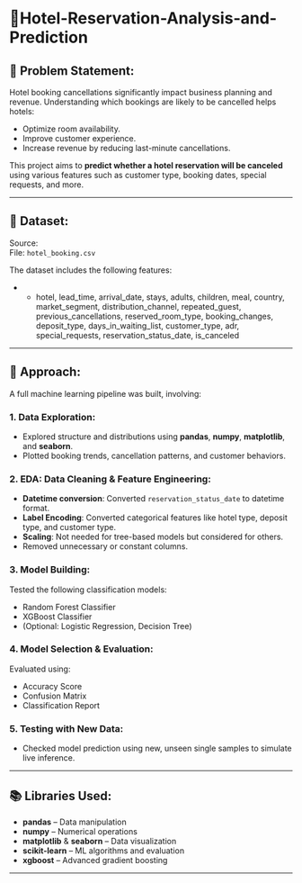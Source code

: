 # 🏨Hotel-Reservation-Analysis-and-Prediction

## 🧠 Problem Statement:

Hotel booking cancellations significantly impact business planning and revenue. Understanding which bookings are likely to be cancelled helps hotels:

- Optimize room availability.
- Improve customer experience.
- Increase revenue by reducing last-minute cancellations.

This project aims to **predict whether a hotel reservation will be canceled** using various features such as customer type, booking dates, special requests, and more.

---

## 📂 Dataset:

Source:  
File: `hotel_booking.csv` 

The dataset includes the following features:

- - hotel, lead_time, arrival_date, stays, adults, children, meal, country, market_segment, distribution_channel, repeated_guest, previous_cancellations, reserved_room_type, booking_changes, deposit_type, days_in_waiting_list, customer_type, adr, special_requests, reservation_status_date, is_canceled

---

## 🚀 Approach:

A full machine learning pipeline was built, involving:

### 1. Data Exploration:
- Explored structure and distributions using **pandas**, **numpy**, **matplotlib**, and **seaborn**.
- Plotted booking trends, cancellation patterns, and customer behaviors.

### 2. EDA: Data Cleaning & Feature Engineering:
- **Datetime conversion**: Converted `reservation_status_date` to datetime format.
- **Label Encoding**: Converted categorical features like hotel type, deposit type, and customer type.
- **Scaling**: Not needed for tree-based models but considered for others.
- Removed unnecessary or constant columns.

### 3. Model Building:
Tested the following classification models:

- Random Forest Classifier
- XGBoost Classifier
- (Optional: Logistic Regression, Decision Tree)

### 4. Model Selection & Evaluation:
Evaluated using:
- Accuracy Score
- Confusion Matrix
- Classification Report

### 5. Testing with New Data:
- Checked model prediction using new, unseen single samples to simulate live inference.

---
## 📚 Libraries Used:

- **pandas** – Data manipulation  
- **numpy** – Numerical operations  
- **matplotlib** & **seaborn** – Data visualization  
- **scikit-learn** – ML algorithms and evaluation  
- **xgboost** – Advanced gradient boosting  
---
